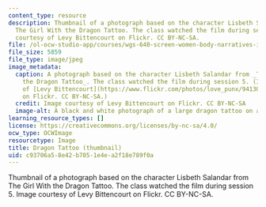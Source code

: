 ```yaml
---
content_type: resource
description: Thumbnail of a photograph based on the character Lisbeth Salandar from
  The Girl With the Dragon Tattoo. The class watched the film during session 5. Image
  courtesy of Levy Bittencourt on Flickr. CC BY-NC-SA.
file: /ol-ocw-studio-app/courses/wgs-640-screen-women-body-narratives-in-popular-american-film-spring-2014/c93706a58e42b7051e4ea2f18e789f0a_wgs-640s14-th.jpg
file_size: 5859
file_type: image/jpeg
image_metadata:
  caption: A photograph based on the character Lisbeth Salandar from _The Girl With
    the Dragon Tattoo_. The class watched the film during session 5. (Image courtesy
    of [Levy Bittencourt](https://www.flickr.com/photos/love_punx/9413071378/sizes/m/)
    on Flickr. CC BY-NC-SA.)
  credit: Image courtesy of Levy Bittencourt on Flickr. CC BY-NC-SA
  image-alt: A black and white photograph of a large dragon tattoo on a woman's back.
learning_resource_types: []
license: https://creativecommons.org/licenses/by-nc-sa/4.0/
ocw_type: OCWImage
resourcetype: Image
title: Dragon Tattoo (thumbnail)
uid: c93706a5-8e42-b705-1e4e-a2f18e789f0a
---
```

Thumbnail of a photograph based on the character Lisbeth Salandar from The Girl With the Dragon Tattoo. The class watched the film during session 5. Image courtesy of Levy Bittencourt on Flickr. CC BY-NC-SA.